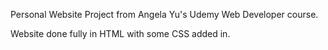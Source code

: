 Personal Website Project from Angela Yu's Udemy Web Developer course.

Website done fully in HTML with some CSS added in.
